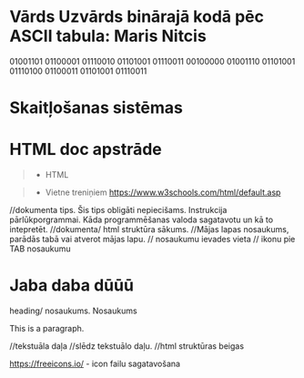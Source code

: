 # Vārds Uzvārds binārajā kodā pēc ASCII tabula: Maris Nitcis

01001101 01100001 01110010 01101001 01110011 00100000 01001110 01101001 01110100 01100011 01101001 01110011

# Skaitļošanas sistēmas

# HTML doc apstrāde

>- HTML

>- Vietne treniņiem
https://www.w3schools.com/html/default.asp

<!DOCTYPE html> //dokumenta tips. Šis tips obligāti nepiecišams. Instrukcija pārlūkporgrammai. Kāda programmēšanas valoda sagatavotu un kā to intepretēt.
<html> //dokumenta/ html struktūra sākums.
<head> //Mājas lapas nosaukums, parādās tabā vai atverot mājas lapu.
<title>Page Title</title> // nosaukumu ievades vieta
<link rel="shortcut icon"
        href="https://assets.weforum.org/article/image/25NbfYbkiuMvTW3P_YO8QeE-SxtvNKGRX9Dgr6W-gNE.jpg" /> // ikonu pie TAB nosaukumu
</head>
<body>

<h1>Jaba daba dūūū</h1> heading/ nosaukums. Nosaukums
<p>This is a paragraph.</p> //tekstuāla daļa

</body> //slēdz tekstuālo daļu. 
</html> //html struktūras beigas

https://freeicons.io/ - icon failu sagatavošana

